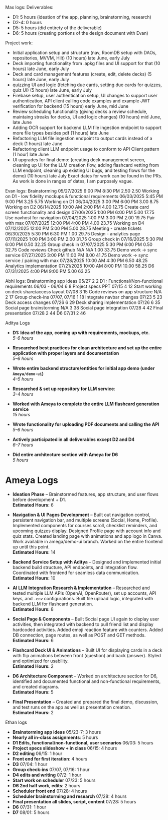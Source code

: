 Max logs:
Deliverables:
- D1: 5 hours (ideation of the app, planning, brainstorming, research)
- D2-4: 0 hours
- D5: 5 hours (did entirety of the deliverable)
- D6: 5 hours (creating portions of the design document with Evan)

Project work:
- Initial application setup and structure (nav, RoomDB setup with DAOs, repositories, MVVM, Hilt) (10 hours) late June, early July
- Deck importing functionality from .apkg files and UI support for that (10 hours) late June, early July
- Deck and card management features (create, edit, delete decks) (5 hours) late June, early July
- quizzing UI and logic (fetching due cards, setting due cards for quizzes, quiz UI) (5 hours) late June, early July
- Firebase setup, user authentication setup, UI changes to support user authentication, API client calling code examples and example JWT verification for backend (15 hours)  early June, mid June
- Review scheduling functionality (giving decks a review schedule, maintaing streaks for decks, UI and logic changes) (10 hours) mid June, late June
- Adding OCR support for backend LLM file ingestion endpoint to support more file types besides pdf (1 hours) late June
- Refactoring LLM file ingestion endpoint to output cards instead of a deck (1 hours) late June
- Refactoring client LLM endpoint usage to conform to API Client pattern (1 hour) late June
- UI upgrades for final demo: (creating deck management screen, cleaning up UI for the LLM creation flow, adding flashcard vetting from LLM endpoint, cleaning up existing UI bugs, and testing flows for the demo) (10 hours) late July
Exact dates for work can be found in the PRs. As work is done in ranges of dates, I am purposely vague.

Evan logs:
Brainstorming    05/27/2025    6:00 PM    8:30 PM    2.50    2.50
Working on D1 - low fidelity mockups & functional requirements    06/03/2025    5:45 PM    9:00 PM    3.25    5.75
Working on D1     06/04/2025    3:00 PM    6:00 PM    3.00    8.75
Working on D2    06/14/2025    10:00 AM    2:00 PM    4.00    12.75
Create card screen functionality and design    07/06/2025    1:00 PM    6:00 PM    5.00    17.75
Use navhost for navigation    07/04/2025    1:00 PM    3:00 PM    2.00    19.75
Pair with max    07/07/2025    12:00 PM    4:00 PM    4.00    23.75
Working on D4    07/12/2025    12:00 PM    5:00 PM    5.00    28.75
Meeting - create tickets    06/30/2025    5:30 PM    6:30 PM    1.00    29.75
Design - analytics page    07/11/2025    1:00 PM    3:00 PM    2.00    31.75
Group check in    07/16/2025    5:30 PM    6:00 PM    0.50    32.25
Group check in    07/07/2025    5:30 PM    6:00 PM    0.50    32.75
Code reviews    Check github    N/A    N/A    1.00    33.75
Demo work -> sync service    07/27/2025    3:00 PM    11:00 PM    8.00    41.75
Demo work  -> sync service / pairing with max    07/28/2025    10:00 AM    4:30 PM    6.50    48.25
Analytics implementation     07/21/2025    10:00 AM    8:00 PM    10.00    58.25
D6    07/31/2025    4:00 PM    9:00 PM    5.00    63.25

Abhi logs:
Brainstorming app ideas                          05/27            2       2
D1 : Functional/Non-functional requirements      06/03 - 06/04    6       8
Project specs PPT                                07/15            4       12
Start working on deck share/access layout        07/08            3       15
Code reviews on app structure                    N/A              2       17
Group check-ins                                  07/07, 07/16     1       18
Integrate navbar changes                         07/23            5       23
Deck access changes                              07/26            6       29
Deck sharing implementation                      07/26            6       35
Social page brainstorming                        N/A              3       38
Social page integration                          07/28            4       42
Final presentation                               07/28            2       44
D6                                               07/31            2       46

Aditya Logs
- **D1: Idea of the app, coming up with requirements, mockups, etc.**  
  *5–6 hours*  

- **Researched best practices for clean architecture and set up the entire application with proper layers and documentation**  
  *5–6 hours*  

- **Wrote entire backend structure/entities for initial app demo (under `Ameya/demo-ui`)**  
  *4–5 hours*  

- **Researched & set up repository for LLM service**:  
  *3-4 hours*  

- **Worked with Ameya to complete the entire LLM flashcard generation service**  
  *15 hours*

- **Wrote functionality for uploading PDF documents and calling the API**  
  *5–6 hours*  

- **Actively participated in all deliverables except D2 and D4**  
  *6–7 hours*  

- **Did entire architecture section with Ameya for D6**  
  *5 hours*  

# Ameya Logs

- **Ideation Phase** – Brainstormed features, app structure, and user flows before development + D1.  
  **Estimated Hours:** 6  

- **Navigation & UI Pages Development** – Built out navigation control, persistent navigation bar, and multiple screens (Social, Home, Profile). Implemented components for courses scroll, checklist reminders, and upcoming quizzes display. Designed Profile page with account info and quiz stats. Created landing page with animations and app logo in Canva. Work available in amega/demo-ui branch. Worked on the entire frontend up until this point.  
  **Estimated Hours:** 14  

- **Backend Service Setup with Aditya** – Designed and implemented initial backend build structure, API endpoints, and integration flow. Coordinated with frontend for seamless data communication.  
  **Estimated Hours:** 10  

- **AI LLM Integration Research & Implementation** – Researched and tested multiple LLM APIs (OpenAI, OpenRouter), set up accounts, API keys, and `.env` configurations. Built file upload logic, integrated with backend LLM for flashcard generation.  
  **Estimated Hours:** 8  

- **Social Page & Components** – Built Social page UI again to display user activities, then integrated with backend to pull friend list and display hardcoded activities. Added emoji reaction feature with counters. Added DB connection, page routes, as well as POST and GET methods.  
  **Estimated Hours:** 6  

- **Flashcard Deck UI & Animations** – Built UI for displaying cards in a deck with flip animations between front (question) and back (answer). Styled and optimized for usability.  
  **Estimated Hours:** 2  

- **D6 Architecture Component** – Worked on architecture section for D6, identified and documented functional and non-functional requirements, and created diagrams.  
  **Estimated Hours:** 5  

- **Final Presentation** – Created and prepared the final demo, discussion, and test runs on the app as well as presentation creation.  
  **Estimated Hours:** 2  

Ethan logs
- **Brainstorming app ideas** 05/23-7: 3 hours
- **Nearly all in-class assignments**: 5 hours
- **D1 Edits, functional/non-functional, user scenarios** 06/03: 5 hours
- **Project specs slideshow + in class** 06/15: 4 hours
- **D2 editing** 06/15: 1 hour
- **Front end for first iteration**: 4 hours
- **D3** 07/04: 1 hour
- **Group check-ins** 07/07, 07/16: 1 hour
- **D4 edits and writing** 07/2: 1 hour
- **Start work on scheduler** 07/23: 5 hours
- **D6 2nd half work, edits**: 2 hours
- **Scheduler front end** 07/28: 4 hours
- **Scheduler brainstorming and research** 07/28: 4 hours
- **Final presentation all slides, script, content** 07/28: 5 hours
- **D6** 07/31: 1 hour
- **D7** 08/01: 5 hours








